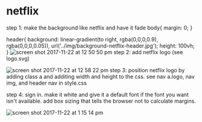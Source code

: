 # netflix

step 1: make the background like netflix and have it fade
body{
  margin: 0;
}

header{
  background: linear-gradient(to right, rgba(0,0,0,0.9), rgba(0,0,0,0.05)), url('../img/background-netflix-header.jpg');
  height: 100vh;
}
![screen shot 2017-11-22 at 12 50 50 pm](https://user-images.githubusercontent.com/28164171/33148221-3db313b0-cf88-11e7-945e-551525ece533.png)
step 2: add netflix logo (see logo.svg)


![screen shot 2017-11-22 at 12 58 22 pm](https://user-images.githubusercontent.com/28164171/33148223-3fba64ec-cf88-11e7-982f-c23d18ae8b4c.png)
step 3: position netflix logo by adding class a and additing width and height to the css. see nav a.logo, nav img, and header nav in style.css


step 4: sign in. make it white and give it a default font if the font you want isn't available. add box sizing that tells the browser not to calculate margins. 

![screen shot 2017-11-22 at 1 15 14 pm](https://user-images.githubusercontent.com/28164171/33148228-42cad608-cf88-11e7-9939-84c2f57ac74b.png)
